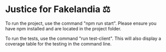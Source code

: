 # Justice for Fakelandia ⚖️

To run the project, use the command "npm run start". Please ensure you have npm installed and are located in the project folder.

To run the tests, use the command "run test-client". This will also display a coverage table for the testing in the command line.
